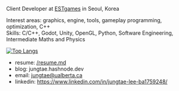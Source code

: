 Client Developer at [ESTgames](https://estgames.com/) in Seoul, Korea

Interest areas: graphics, engine, tools, gameplay programming, optimization, C++ \
Skills: C/C++, Godot, Unity, OpenGL, Python, Software Engineering, Intermediate Maths and Physics

[![Top Langs](https://github-readme-stats.vercel.app/api/top-langs/?username=JTLee98&layout=donut)](https://github.com/JTLee98/)

- resume: [/resume.md](https://github.com/JTLee98/JTLee98/blob/2578e7615efa2f822c009b9ba7f1199fb9c61060/resume.md)
- blog: jungtae.hashnode.dev
- email: jungtae@ualberta.ca
- linkedin: https://www.linkedin.com/in/jungtae-lee-ba1759248/
